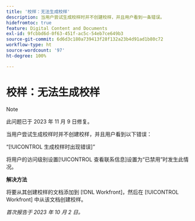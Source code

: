 ```yaml
---
title: '校样：无法生成校样'
description: 当用户尝试生成校样时并不创建校样，并且用户看到一条错误。
hidefromtoc: true
feature: Digital Content and Documents
exl-id: 9fcbbd6d-0f63-451f-ac5c-54eb7ce649b3
source-git-commit: 6d6d3c180a739413f28f132a23b4d91ad1b80c72
workflow-type: ht
source-wordcount: '97'
ht-degree: 100%

---
```


# 校样：无法生成校样

>[!NOTE]
>
>此问题已于 2023 年 11 月 9 日修复。

当用户尝试生成校样时并不创建校样，并且用户看到以下错误：

“[!UICONTROL 生成校样时出现错误]”

将用户的访问级别设置[!UICONTROL 查看联系信息]设置为“已禁用”时发生此情况。

**解决方法**

将要从其创建校样的文档添加到 [!DNL Workfront]，然后在 [!UICONTROL Workfront] 中从该文档创建校样。

_首次报告于 2023 年 10 月 2 日。_
